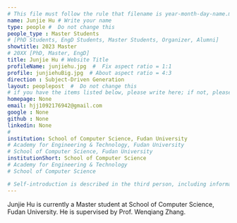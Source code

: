 ```yaml
---
# This file must follow the rule that filename is year-month-day-name.md .
name: Junjie Hu # Write your name
type: people #  Do not change this
people_type : Master Students
# [PhD Students, EngD Students, Master Students, Organizer, Alumni]
showtitle: 2023 Master
# 20XX [PhD, Master, EngD]
title: Junjie Hu # Website Title
profileName: junjiehu.jpg  #  Fix aspect ratio = 1:1
profile: junjiehuBig.jpg  # About aspect ratio = 4:3
direction : Subject-Driven Generation
layout: peoplepost  #  Do not change this
# if you have the items listed below, please write here; if not, please write None.
homepage: None
email: hjj1092176942@gmail.com
google : None
github : None
linkedin: None
# 
institution: School of Computer Science, Fudan University
# Academy for Engineering & Technology, Fudan University
# School of Computer Science, Fudan University
institutionShort: School of Computer Science
# Academy for Engineering & Technology
# School of Computer Science

# Self-introduction is described in the third person, including information such as educational experience(B/M/P), graduation career development 
---
```


Junjie Hu is currently a Master student at School of Computer Science, Fudan University. He is supervised by Prof. Wenqiang Zhang.



 

